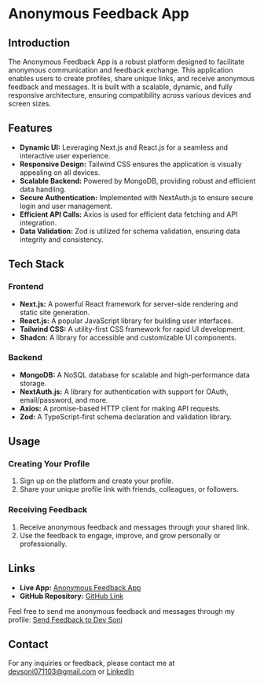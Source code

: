 # Anonymous Feedback App

## Introduction
The Anonymous Feedback App is a robust platform designed to facilitate anonymous communication and feedback exchange. This application enables users to create profiles, share unique links, and receive anonymous feedback and messages. It is built with a scalable, dynamic, and fully responsive architecture, ensuring compatibility across various devices and screen sizes.

## Features
- **Dynamic UI:** Leveraging Next.js and React.js for a seamless and interactive user experience.
- **Responsive Design:** Tailwind CSS ensures the application is visually appealing on all devices.
- **Scalable Backend:** Powered by MongoDB, providing robust and efficient data handling.
- **Secure Authentication:** Implemented with NextAuth.js to ensure secure login and user management.
- **Efficient API Calls:** Axios is used for efficient data fetching and API integration.
- **Data Validation:** Zod is utilized for schema validation, ensuring data integrity and consistency.

## Tech Stack
### Frontend
- **Next.js:** A powerful React framework for server-side rendering and static site generation.
- **React.js:** A popular JavaScript library for building user interfaces.
- **Tailwind CSS:** A utility-first CSS framework for rapid UI development.
- **Shadcn:** A library for accessible and customizable UI components.

### Backend
- **MongoDB:** A NoSQL database for scalable and high-performance data storage.
- **NextAuth.js:** A library for authentication with support for OAuth, email/password, and more.
- **Axios:** A promise-based HTTP client for making API requests.
- **Zod:** A TypeScript-first schema declaration and validation library.

## Usage
### Creating Your Profile
1. Sign up on the platform and create your profile.
2. Share your unique profile link with friends, colleagues, or followers.

### Receiving Feedback
1. Receive anonymous feedback and messages through your shared link.
2. Use the feedback to engage, improve, and grow personally or professionally.

## Links
- **Live App:** [Anonymous Feedback App](https://anonymous-feedback-app-devsoni-projects.vercel.app/)
- **GitHub Repository:** [GitHub Link](https://github.com/dev-soni-07/Anonymous-Feedback-App/)

Feel free to send me anonymous feedback and messages through my profile: [Send Feedback to Dev Soni](https://anonymous-feedback-app-devsoni-projects.vercel.app/user/devsoni)

## Contact
For any inquiries or feedback, please contact me at devsoni071103@gmail.com or [LinkedIn](https://www.linkedin.com/in/dev-soni-sde/)
